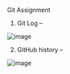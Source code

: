 Git Assignment
1.	Git Log – 

 ![image](https://user-images.githubusercontent.com/45312101/224433652-57119ab7-faa5-4fdf-a933-d1950236ae98.png)

2.	GitHub history –
 
![image](https://user-images.githubusercontent.com/45312101/224433666-53e8ca6a-036a-4e7a-81c7-5d0fcf99d902.png)
